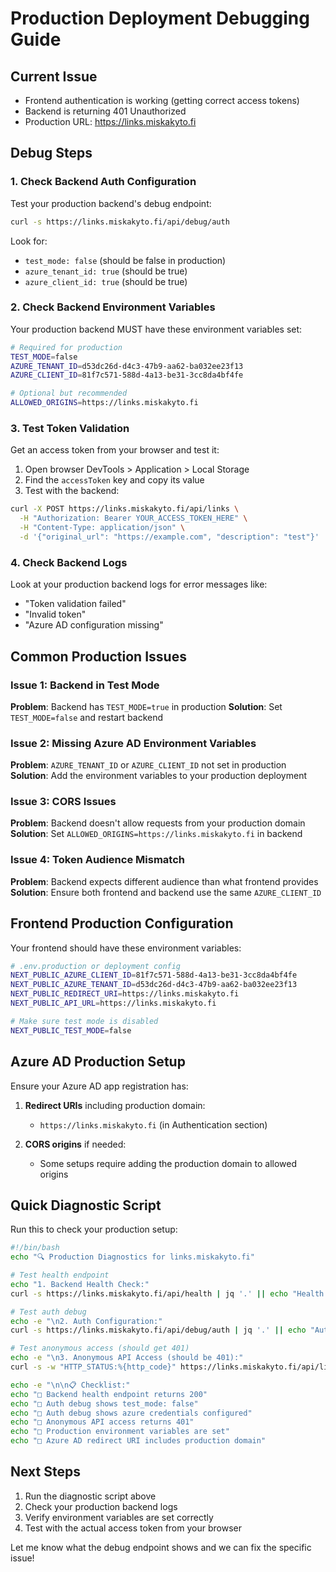 # Production Deployment Debugging Guide

## Current Issue
- Frontend authentication is working (getting correct access tokens)
- Backend is returning 401 Unauthorized
- Production URL: https://links.miskakyto.fi

## Debug Steps

### 1. Check Backend Auth Configuration

Test your production backend's debug endpoint:

```bash
curl -s https://links.miskakyto.fi/api/debug/auth
```

Look for:
- `test_mode: false` (should be false in production)
- `azure_tenant_id: true` (should be true)
- `azure_client_id: true` (should be true)

### 2. Check Backend Environment Variables

Your production backend MUST have these environment variables set:

```bash
# Required for production
TEST_MODE=false
AZURE_TENANT_ID=d53dc26d-d4c3-47b9-aa62-ba032ee23f13
AZURE_CLIENT_ID=81f7c571-588d-4a13-be31-3cc8da4bf4fe

# Optional but recommended
ALLOWED_ORIGINS=https://links.miskakyto.fi
```

### 3. Test Token Validation

Get an access token from your browser and test it:

1. Open browser DevTools > Application > Local Storage
2. Find the `accessToken` key and copy its value
3. Test with the backend:

```bash
curl -X POST https://links.miskakyto.fi/api/links \
  -H "Authorization: Bearer YOUR_ACCESS_TOKEN_HERE" \
  -H "Content-Type: application/json" \
  -d '{"original_url": "https://example.com", "description": "test"}'
```

### 4. Check Backend Logs

Look at your production backend logs for error messages like:
- "Token validation failed"
- "Invalid token"
- "Azure AD configuration missing"

## Common Production Issues

### Issue 1: Backend in Test Mode
**Problem**: Backend has `TEST_MODE=true` in production
**Solution**: Set `TEST_MODE=false` and restart backend

### Issue 2: Missing Azure AD Environment Variables
**Problem**: `AZURE_TENANT_ID` or `AZURE_CLIENT_ID` not set in production
**Solution**: Add the environment variables to your production deployment

### Issue 3: CORS Issues
**Problem**: Backend doesn't allow requests from your production domain
**Solution**: Set `ALLOWED_ORIGINS=https://links.miskakyto.fi` in backend

### Issue 4: Token Audience Mismatch
**Problem**: Backend expects different audience than what frontend provides
**Solution**: Ensure both frontend and backend use the same `AZURE_CLIENT_ID`

## Frontend Production Configuration

Your frontend should have these environment variables:

```bash
# .env.production or deployment config
NEXT_PUBLIC_AZURE_CLIENT_ID=81f7c571-588d-4a13-be31-3cc8da4bf4fe
NEXT_PUBLIC_AZURE_TENANT_ID=d53dc26d-d4c3-47b9-aa62-ba032ee23f13
NEXT_PUBLIC_REDIRECT_URI=https://links.miskakyto.fi
NEXT_PUBLIC_API_URL=https://links.miskakyto.fi

# Make sure test mode is disabled
NEXT_PUBLIC_TEST_MODE=false
```

## Azure AD Production Setup

Ensure your Azure AD app registration has:

1. **Redirect URIs** including production domain:
   - `https://links.miskakyto.fi` (in Authentication section)

2. **CORS origins** if needed:
   - Some setups require adding the production domain to allowed origins

## Quick Diagnostic Script

Run this to check your production setup:

```bash
#!/bin/bash
echo "🔍 Production Diagnostics for links.miskakyto.fi"

# Test health endpoint
echo "1. Backend Health Check:"
curl -s https://links.miskakyto.fi/api/health | jq '.' || echo "Health check failed"

# Test auth debug
echo -e "\n2. Auth Configuration:"
curl -s https://links.miskakyto.fi/api/debug/auth | jq '.' || echo "Auth debug failed"

# Test anonymous access (should get 401)
echo -e "\n3. Anonymous API Access (should be 401):"
curl -s -w "HTTP_STATUS:%{http_code}" https://links.miskakyto.fi/api/links

echo -e "\n\n📋 Checklist:"
echo "□ Backend health endpoint returns 200"
echo "□ Auth debug shows test_mode: false"
echo "□ Auth debug shows azure credentials configured"
echo "□ Anonymous API access returns 401"
echo "□ Production environment variables are set"
echo "□ Azure AD redirect URI includes production domain"
```

## Next Steps

1. Run the diagnostic script above
2. Check your production backend logs
3. Verify environment variables are set correctly
4. Test with the actual access token from your browser

Let me know what the debug endpoint shows and we can fix the specific issue!
